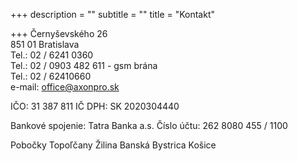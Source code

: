 +++
description = ""
subtitle = ""
title = "Kontakt"

+++
Černyševského 26  
851 01 Bratislava  
Tel.: 02 / 6241 0360  
Tel.: 02 / 0903 482 611 - gsm brána  
Tel.: 02 / 62410660  
e-mail: [office@axonpro.sk](mailto:office@axonpro.sk)

IČO: 31 387 811
IČ DPH: SK 2020304440

Bankové spojenie: Tatra Banka a.s.
Číslo účtu: 262 8080 455 / 1100

Pobočky
Topoľčany
Žilina
Banská Bystrica
Košice